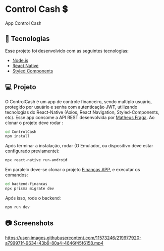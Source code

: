 # Control Cash 💲

App Control Cash

## 🚀 Tecnologias

Esse projeto foi desenvolvido com as seguintes tecnologias:

- [Node.js](https://nodejs.org/en/)
- [React Native](https://facebook.github.io/react-native/)
- [Styled Components](https://www.styled-components.com/)

## 💻 Projeto

O ControlCash é um app de controle financeiro, sendo multiplo usuário, protegido por usuário e senha com autenticação JWT, utilizando tecnologias do React-Native (Axios, React Navigation, Styled-Components, etc).
Esse app consome a API REST desenvolvida por [Matheus Fraga](https://github.com/devfraga/backend-financas). 
Ao clonar o projeto deve rodar :
```sh
cd ControlCash
npm install
```
Após terminar a instalação, rodar (O Emulador, ou dispositivo deve estar configurado previamente):
```sh
npx react-native run-android
```
Em paralelo deve-se clonar o projeto [Finanças APP](https://github.com/devfraga/backend-financas), e executar os comandos:
```sh
cd backend-financas
npx prisma migrate dev
```
Após isso, rode o backend:
```sh
npm run dev
```

## 📷 Screenshots  
https://user-images.githubusercontent.com/11573246/219977920-a799971f-9634-43b9-80a4-4646f45f6158.mp4

